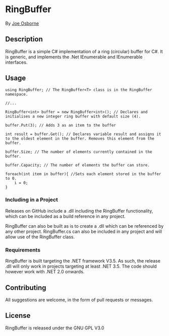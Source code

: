 # RingBuffer
By [Joe Osborne](www.joes.games)

## Description
RingBuffer is a simple C# implementation of a ring (circular) buffer for C#. It is generic, and implements the .Net IEnumerable and IEnumerable<T> interfaces.

## Usage
	using RingBuffer; // The RingBuffer<T> class is in the RingBuffer namespace.

	//...

	RingBuffer<int> buffer = new RingBuffer<int>(); // Declares and initialises a new integer ring buffer with default size (4).

	buffer.Put(3); // Adds 3 as an item to the buffer

	int result = buffer.Get(); // Declares variable result and assigns it to the oldest element in the buffer. Removes this element from the buffer.

	buffer.Size; // The number of elements currently contained in the buffer.

	buffer.Capacity; // The number of elements the buffer can store.

	foreach(int item in buffer){ //Sets each element stored in the buffer to 0.
		i = 0;
	}

### Including in a Project
Releases on GitHub include a .dll including the RingBuffer functionality, which can be included as a build reference in any project.

RingBuffer can also be built as is to create a .dll which can be referenced by any other project. RingBuffer.cs can also be included in any project and will allow use of the RingBuffer<T> class.

### Requirements
RingBuffer is built targeting the .NET framework V3.5. As such, the release .dll will only work in projects targeting at least .NET 3.5. The code should however work with .NET 2.0 onwards.

## Contributing
All suggestions are welcome, in the form of pull requests or messages.

## License
RingBuffer is released under the GNU GPL V3.0
